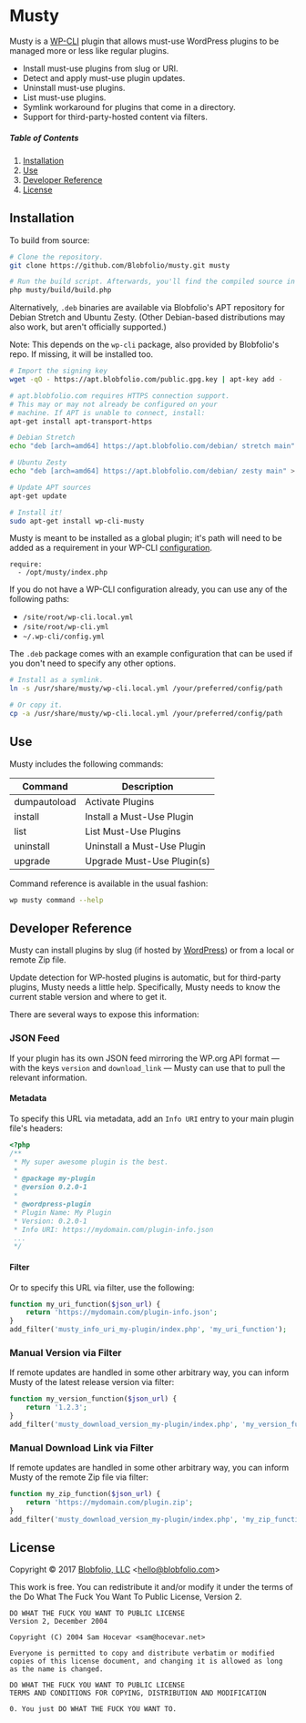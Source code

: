 # Musty

Musty is a [WP-CLI](https://wp-cli.org/) plugin that allows must-use WordPress plugins to be managed more or less like regular plugins.

 * Install must-use plugins from slug or URI.
 * Detect and apply must-use plugin updates.
 * Uninstall must-use plugins.
 * List must-use plugins.
 * Symlink workaround for plugins that come in a directory.
 * Support for third-party-hosted content via filters.



##### Table of Contents

1. [Installation](#installation)
2. [Use](#use)
3. [Developer Reference](#developer-reference)
4. [License](#license)



## Installation

To build from source:

```bash
# Clone the repository.
git clone https://github.com/Blobfolio/musty.git musty

# Run the build script. Afterwards, you'll find the compiled source in the "trunk" sub-directory.
php musty/build/build.php
```

Alternatively, `.deb` binaries are available via Blobfolio's APT repository for Debian Stretch and Ubuntu Zesty. (Other Debian-based distributions may also work, but aren't officially supported.)

Note: This depends on the `wp-cli` package, also provided by Blobfolio's repo. If missing, it will be installed too.

```bash
# Import the signing key
wget -qO - https://apt.blobfolio.com/public.gpg.key | apt-key add -

# apt.blobfolio.com requires HTTPS connection support.
# This may or may not already be configured on your
# machine. If APT is unable to connect, install:
apt-get install apt-transport-https

# Debian Stretch
echo "deb [arch=amd64] https://apt.blobfolio.com/debian/ stretch main" > /etc/apt/sources.list.d/blobfolio.list

# Ubuntu Zesty
echo "deb [arch=amd64] https://apt.blobfolio.com/debian/ zesty main" > /etc/apt/sources.list.d/blobfolio.list

# Update APT sources
apt-get update

# Install it!
sudo apt-get install wp-cli-musty
```

Musty is meant to be installed as a global plugin; it's path will need to be added as a requirement in your WP-CLI [configuration](https://make.wordpress.org/cli/handbook/config/#config-files).

```
require:
  - /opt/musty/index.php
```

If you do not have a WP-CLI configuration already, you can use any of the following paths:
 
 * `/site/root/wp-cli.local.yml`
 * `/site/root/wp-cli.yml`
 * `~/.wp-cli/config.yml`

The `.deb` package comes with an example configuration that can be used if you don't need to specify any other options.

```bash
# Install as a symlink.
ln -s /usr/share/musty/wp-cli.local.yml /your/preferred/config/path

# Or copy it.
cp -a /usr/share/musty/wp-cli.local.yml /your/preferred/config/path
```



## Use

Musty includes the following commands:

| Command      | Description                 |
| ------------ | --------------------------- |
| dumpautoload | Activate Plugins            |
| install      | Install a Must-Use Plugin   |
| list         | List Must-Use Plugins       |
| uninstall    | Uninstall a Must-Use Plugin |
| upgrade      | Upgrade Must-Use Plugin(s)  |

Command reference is available in the usual fashion:

```bash
wp musty command --help
```



## Developer Reference

Musty can install plugins by slug (if hosted by [WordPress](https://wordpress.org/plugins/)) or from a local or remote Zip file.

Update detection for WP-hosted plugins is automatic, but for third-party plugins, Musty needs a little help. Specifically, Musty needs to know the current stable version and where to get it.

There are several ways to expose this information:

### JSON Feed

If your plugin has its own JSON feed mirroring the WP.org API format — with the keys `version` and `download_link` — Musty can use that to pull the relevant information.

#### Metadata

To specify this URL via metadata, add an `Info URI` entry to your main plugin file's headers:

```php
<?php
/**
 * My super awesome plugin is the best.
 *
 * @package my-plugin
 * @version 0.2.0-1
 *
 * @wordpress-plugin
 * Plugin Name: My Plugin
 * Version: 0.2.0-1
 * Info URI: https://mydomain.com/plugin-info.json
 ...
 */
```

#### Filter

Or to specify this URL via filter, use the following:

```php
function my_uri_function($json_url) {
    return 'https://mydomain.com/plugin-info.json';
}
add_filter('musty_info_uri_my-plugin/index.php', 'my_uri_function');
```

### Manual Version via Filter

If remote updates are handled in some other arbitrary way, you can inform Musty of the latest release version via filter:

```php
function my_version_function($json_url) {
    return '1.2.3';
}
add_filter('musty_download_version_my-plugin/index.php', 'my_version_function');
```

### Manual Download Link via Filter

If remote updates are handled in some other arbitrary way, you can inform Musty of the remote Zip file via filter:

```php
function my_zip_function($json_url) {
    return 'https://mydomain.com/plugin.zip';
}
add_filter('musty_download_version_my-plugin/index.php', 'my_zip_function');
```



## License

Copyright © 2017 [Blobfolio, LLC](https://blobfolio.com) &lt;hello@blobfolio.com&gt;

This work is free. You can redistribute it and/or modify it under the terms of the Do What The Fuck You Want To Public License, Version 2.

    DO WHAT THE FUCK YOU WANT TO PUBLIC LICENSE
    Version 2, December 2004
    
    Copyright (C) 2004 Sam Hocevar <sam@hocevar.net>
    
    Everyone is permitted to copy and distribute verbatim or modified
    copies of this license document, and changing it is allowed as long
    as the name is changed.
    
    DO WHAT THE FUCK YOU WANT TO PUBLIC LICENSE
    TERMS AND CONDITIONS FOR COPYING, DISTRIBUTION AND MODIFICATION
    
    0. You just DO WHAT THE FUCK YOU WANT TO.
